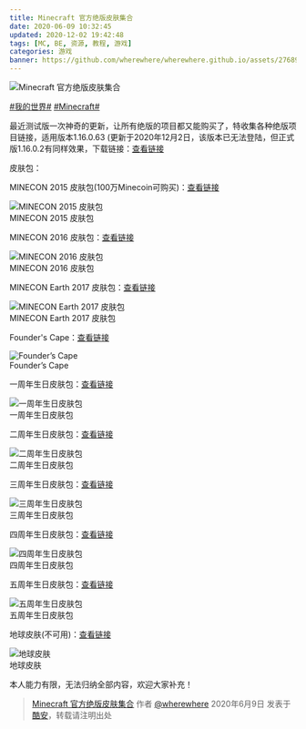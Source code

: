 ```yaml
---
title: Minecraft 官方绝版皮肤集合
date: 2020-06-09 10:32:45
updated: 2020-12-02 19:42:48
tags: [MC, BE, 资源, 教程, 游戏]
categories: 游戏
banner: https://github.com/wherewhere/wherewhere.github.io/assets/27689196/95dff604-c9fc-43f4-bb93-930dd129636c
---
```

![Minecraft 官方绝版皮肤集合](https://github.com/wherewhere/wherewhere.github.io/assets/27689196/95dff604-c9fc-43f4-bb93-930dd129636c)

[#我的世界#](https://www.coolapk.com/t/我的世界) [#Minecraft#](https://www.coolapk.com/t/Minecraft)

最近测试版一次神奇的更新，让所有绝版的项目都又能购买了，特收集各种绝版项目链接，适用版本1.16.0.63 (更新于2020年12月2日，该版本已无法登陆，但正式版1.16.0.2有同样效果，下载链接：[查看链接](https://www.coolapk.com/feed/19814432?shareKey=NWU3NTI0OGM5YzlhNjY0NjU1MTQ)

皮肤包：

MINECON 2015 皮肤包(100万Minecoin可购买)：[查看链接](https://marketplace.minecraft.net/en-us/pdp?id=7dae6bfe-e92b-403e-842e-d8d75e329644)

<img src="https://github.com/wherewhere/wherewhere.github.io/assets/27689196/f095d36b-0b4a-43fe-9fc5-88b66fec3668" alt="MINECON 2015 皮肤包" />
<figcaption>MINECON 2015 皮肤包</figcaption>

MINECON 2016 皮肤包：[查看链接](https://marketplace.minecraft.net/en-us/pdp?id=20b4d681-df67-420c-aff3-07673bb44d07)

<img src="https://github.com/wherewhere/wherewhere.github.io/assets/27689196/fc01d800-3247-436c-828c-be87a4ca092c" alt="MINECON 2016 皮肤包" />
<figcaption>MINECON 2016 皮肤包</figcaption>

MINECON Earth 2017 皮肤包：[查看链接](https://marketplace.minecraft.net/en-us/pdp?id=d0f9abcb-4915-4008-9837-ff7946f4a115)

<img src="https://github.com/wherewhere/wherewhere.github.io/assets/27689196/e5e511f3-f6b1-40bc-9e98-624f5fc0aa50" alt="MINECON Earth 2017 皮肤包" />
<figcaption>MINECON Earth 2017 皮肤包</figcaption>

Founder's Cape：[查看链接](https://marketplace.minecraft.net/en-us/pdp?id=b3b50166-5612-4ff1-8f03-9af0b01cb4da)

<img src="https://github.com/wherewhere/wherewhere.github.io/assets/27689196/294771db-497b-4fc1-84e5-8cf43990950b" alt="Founder’s Cape" />
<figcaption>Founder’s Cape</figcaption>

一周年生日皮肤包：[查看链接](https://marketplace.minecraft.net/en-us/pdp?id=8e78a44d-0c1f-4ce2-826b-8bbc555012de)

<img src="https://github.com/wherewhere/wherewhere.github.io/assets/27689196/38bfe2c2-12ff-4d2c-bd21-2c42a7fb38ec" alt="一周年生日皮肤包" />
<figcaption>一周年生日皮肤包</figcaption>

二周年生日皮肤包：[查看链接](https://marketplace.minecraft.net/en-us/pdp?id=02b54955-9b4d-40cb-9b73-360d23cf1b9e)

<img src="https://github.com/wherewhere/wherewhere.github.io/assets/27689196/1a583533-62df-4ddc-946c-ace30a7dba40" alt="二周年生日皮肤包" />
<figcaption>二周年生日皮肤包</figcaption>

三周年生日皮肤包：[查看链接](https://marketplace.minecraft.net/en-us/pdp?id=603d6be1-7745-4ad8-8af3-908ad017500f)

<img src="https://github.com/wherewhere/wherewhere.github.io/assets/27689196/b282060b-b55d-4a28-b393-e456301b3141" alt="三周年生日皮肤包" />
<figcaption>三周年生日皮肤包</figcaption>

四周年生日皮肤包：[查看链接](https://marketplace.minecraft.net/en-us/pdp?id=a2a7ad5c-f55e-44ff-9f70-a5ae1db821b4)

<img src="https://github.com/wherewhere/wherewhere.github.io/assets/27689196/447f3192-94b4-402c-b93c-2297cc3ef9cd" alt="四周年生日皮肤包" />
<figcaption>四周年生日皮肤包</figcaption>

五周年生日皮肤包：[查看链接](https://marketplace.minecraft.net/en-us/pdp?id=cc1e1b86-1863-4c1c-9103-b82b2b70a74b)

<img src="https://github.com/wherewhere/wherewhere.github.io/assets/27689196/01080b21-aacf-4691-b9f4-096a84de27fa" alt="五周年生日皮肤包" />
<figcaption>五周年生日皮肤包</figcaption>

地球皮肤(不可用)：[查看链接](https://marketplace.minecraft.net/en-us/pdp?id=0c77040a-abb6-4938-963d-5a8e9872c85c)

<img src="https://github.com/wherewhere/wherewhere.github.io/assets/27689196/485fc0a0-edb4-48fa-af77-d54c275be079" alt="地球皮肤" />
<figcaption>地球皮肤</figcaption>

本人能力有限，无法归纳全部内容，欢迎大家补充！

> [Minecraft 官方绝版皮肤集合](https://www.coolapk.com/feed/19422552?shareKey=YmM3YjVmYzFkMDlhNjY0NjUzNTU) 作者 [@wherewhere](https://www.coolapk.com/u/wherewhere) 2020年6月9日 发表于 [酷安](https://www.coolapk.com "Coolapk")，转载请注明出处
